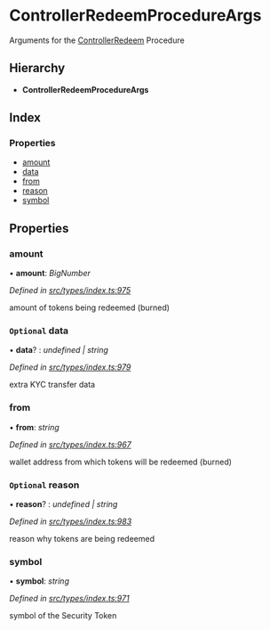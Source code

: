 # ControllerRedeemProcedureArgs

Arguments for the [ControllerRedeem](../enums/_types_index_.proceduretype.md#controllerredeem) Procedure

## Hierarchy

* **ControllerRedeemProcedureArgs**

## Index

### Properties

* [amount](_types_index_.controllerredeemprocedureargs.md#amount)
* [data](_types_index_.controllerredeemprocedureargs.md#optional-data)
* [from](_types_index_.controllerredeemprocedureargs.md#from)
* [reason](_types_index_.controllerredeemprocedureargs.md#optional-reason)
* [symbol](_types_index_.controllerredeemprocedureargs.md#symbol)

## Properties

### amount

• **amount**: _BigNumber_

_Defined in_ [_src/types/index.ts:975_](https://github.com/PolymathNetwork/polymath-sdk/blob/e8bbc1e/src/types/index.ts#L975)

amount of tokens being redeemed \(burned\)

### `Optional` data

• **data**? : _undefined \| string_

_Defined in_ [_src/types/index.ts:979_](https://github.com/PolymathNetwork/polymath-sdk/blob/e8bbc1e/src/types/index.ts#L979)

extra KYC transfer data

### from

• **from**: _string_

_Defined in_ [_src/types/index.ts:967_](https://github.com/PolymathNetwork/polymath-sdk/blob/e8bbc1e/src/types/index.ts#L967)

wallet address from which tokens will be redeemed \(burned\)

### `Optional` reason

• **reason**? : _undefined \| string_

_Defined in_ [_src/types/index.ts:983_](https://github.com/PolymathNetwork/polymath-sdk/blob/e8bbc1e/src/types/index.ts#L983)

reason why tokens are being redeemed

### symbol

• **symbol**: _string_

_Defined in_ [_src/types/index.ts:971_](https://github.com/PolymathNetwork/polymath-sdk/blob/e8bbc1e/src/types/index.ts#L971)

symbol of the Security Token

